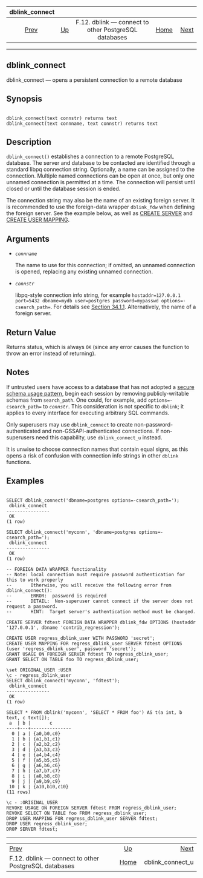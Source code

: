 

|                               dblink\_connect                               |                                                                          |                                                      |                                                       |                                                           |
| :-------------------------------------------------------------------------: | :----------------------------------------------------------------------- | :--------------------------------------------------: | ----------------------------------------------------: | --------------------------------------------------------: |
| [Prev](dblink.html "F.12. dblink — connect to other PostgreSQL databases")  | [Up](dblink.html "F.12. dblink — connect to other PostgreSQL databases") | F.12. dblink — connect to other PostgreSQL databases | [Home](index.html "PostgreSQL 17devel Documentation") |  [Next](contrib-dblink-connect-u.html "dblink_connect_u") |

***

## dblink\_connect

dblink\_connect — opens a persistent connection to a remote database

## Synopsis

```

dblink_connect(text connstr) returns text
dblink_connect(text connname, text connstr) returns text
```

## Description

`dblink_connect()` establishes a connection to a remote PostgreSQL database. The server and database to be contacted are identified through a standard libpq connection string. Optionally, a name can be assigned to the connection. Multiple named connections can be open at once, but only one unnamed connection is permitted at a time. The connection will persist until closed or until the database session is ended.

The connection string may also be the name of an existing foreign server. It is recommended to use the foreign-data wrapper `dblink_fdw` when defining the foreign server. See the example below, as well as [CREATE SERVER](sql-createserver.html "CREATE SERVER") and [CREATE USER MAPPING](sql-createusermapping.html "CREATE USER MAPPING").

## Arguments

* *`connname`*

    The name to use for this connection; if omitted, an unnamed connection is opened, replacing any existing unnamed connection.

* *`connstr`*

    libpq-style connection info string, for example `hostaddr=127.0.0.1 port=5432 dbname=mydb user=postgres password=mypasswd options=-csearch_path=`. For details see [Section 34.1.1](libpq-connect.html#LIBPQ-CONNSTRING "34.1.1. Connection Strings"). Alternatively, the name of a foreign server.

## Return Value

Returns status, which is always `OK` (since any error causes the function to throw an error instead of returning).

## Notes

If untrusted users have access to a database that has not adopted a [secure schema usage pattern](ddl-schemas.html#DDL-SCHEMAS-PATTERNS "5.9.6. Usage Patterns"), begin each session by removing publicly-writable schemas from `search_path`. One could, for example, add `options=-csearch_path=` to *`connstr`*. This consideration is not specific to `dblink`; it applies to every interface for executing arbitrary SQL commands.

Only superusers may use `dblink_connect` to create non-password-authenticated and non-GSSAPI-authenticated connections. If non-superusers need this capability, use `dblink_connect_u` instead.

It is unwise to choose connection names that contain equal signs, as this opens a risk of confusion with connection info strings in other `dblink` functions.

## Examples

```

SELECT dblink_connect('dbname=postgres options=-csearch_path=');
 dblink_connect
----------------
 OK
(1 row)

SELECT dblink_connect('myconn', 'dbname=postgres options=-csearch_path=');
 dblink_connect
----------------
 OK
(1 row)

-- FOREIGN DATA WRAPPER functionality
-- Note: local connection must require password authentication for this to work properly
--       Otherwise, you will receive the following error from dblink_connect():
--       ERROR:  password is required
--       DETAIL:  Non-superuser cannot connect if the server does not request a password.
--       HINT:  Target server's authentication method must be changed.

CREATE SERVER fdtest FOREIGN DATA WRAPPER dblink_fdw OPTIONS (hostaddr '127.0.0.1', dbname 'contrib_regression');

CREATE USER regress_dblink_user WITH PASSWORD 'secret';
CREATE USER MAPPING FOR regress_dblink_user SERVER fdtest OPTIONS (user 'regress_dblink_user', password 'secret');
GRANT USAGE ON FOREIGN SERVER fdtest TO regress_dblink_user;
GRANT SELECT ON TABLE foo TO regress_dblink_user;

\set ORIGINAL_USER :USER
\c - regress_dblink_user
SELECT dblink_connect('myconn', 'fdtest');
 dblink_connect
----------------
 OK
(1 row)

SELECT * FROM dblink('myconn', 'SELECT * FROM foo') AS t(a int, b text, c text[]);
 a  | b |       c
----+---+---------------
  0 | a | {a0,b0,c0}
  1 | b | {a1,b1,c1}
  2 | c | {a2,b2,c2}
  3 | d | {a3,b3,c3}
  4 | e | {a4,b4,c4}
  5 | f | {a5,b5,c5}
  6 | g | {a6,b6,c6}
  7 | h | {a7,b7,c7}
  8 | i | {a8,b8,c8}
  9 | j | {a9,b9,c9}
 10 | k | {a10,b10,c10}
(11 rows)

\c - :ORIGINAL_USER
REVOKE USAGE ON FOREIGN SERVER fdtest FROM regress_dblink_user;
REVOKE SELECT ON TABLE foo FROM regress_dblink_user;
DROP USER MAPPING FOR regress_dblink_user SERVER fdtest;
DROP USER regress_dblink_user;
DROP SERVER fdtest;
```

***

|                                                                             |                                                                          |                                                           |
| :-------------------------------------------------------------------------- | :----------------------------------------------------------------------: | --------------------------------------------------------: |
| [Prev](dblink.html "F.12. dblink — connect to other PostgreSQL databases")  | [Up](dblink.html "F.12. dblink — connect to other PostgreSQL databases") |  [Next](contrib-dblink-connect-u.html "dblink_connect_u") |
| F.12. dblink — connect to other PostgreSQL databases                        |           [Home](index.html "PostgreSQL 17devel Documentation")          |                                        dblink\_connect\_u |
